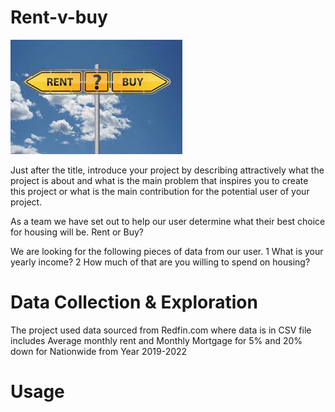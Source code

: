 # Rent-v-buy
![Rent vs Buy](https://github.com/mbhat83/rent-v-buy/blob/main/Headerimage.jpg)

Just after the title, introduce your project by describing attractively what the project is about and what is the main problem that inspires you to create this project or what is the main contribution for the potential user of your project.

As a team we have set out to help our user determine what their best choice for housing will be. Rent or Buy?

We are looking for the following pieces of data from our user.
1 What is your yearly income?
2 How much of that are you willing to spend on housing?


# Data Collection & Exploration 

The project used data sourced from Redfin.com where data is in CSV file includes Average monthly rent and Monthly Mortgage for 5% and 20% down for Nationwide from Year 2019-2022



# Usage 

